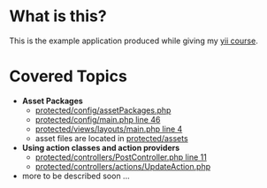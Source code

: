 What is this?
=============

This is the example application produced while giving my [yii course](http://www.cebe.cc/training).

Covered Topics
==============

- **Asset Packages**
  - [protected/config/assetPackages.php](https://github.com/cebe/yii-course-example-code/blob/master/app/protected/config/assetPackages.php)
  - [protected/config/main.php line 46](https://github.com/cebe/yii-course-example-code/blob/master/app/protected/config/main.php#L46)
  - [protected/views/layouts/main.php line 4](https://github.com/cebe/yii-course-example-code/blob/master/app/protected/views/layouts/main.php#L4)
  - asset files are located in [protected/assets](https://github.com/cebe/yii-course-example-code/tree/master/app/protected/assets)
- **Using action classes and action providers**
  - [protected/controllers/PostController.php line 11](https://github.com/cebe/yii-course-example-code/blob/master/app/protected/controllers/PostController.php#L11)
  - [protected/controllers/actions/UpdateAction.php](https://github.com/cebe/yii-course-example-code/blob/master/app/protected/controllers/actions/UpdateAction.php)
- more to be described soon ...





